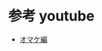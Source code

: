 # 参考 youtube
- [オマケ編](https://www.youtube.com/watch?v=qefInxlG1kM&ab_channel=%E3%83%A2%E3%82%B1%E3%83%A9%E3%83%9C)

